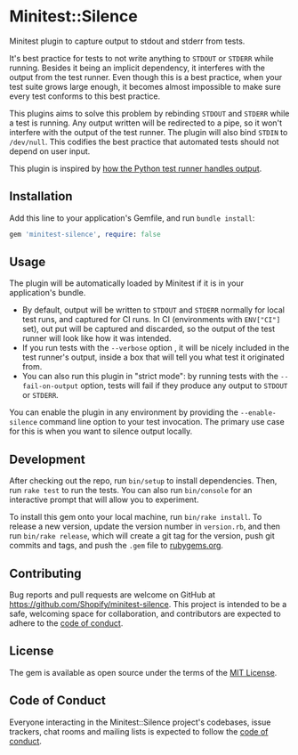 # Minitest::Silence

Minitest plugin to capture output to stdout and stderr from tests.

It's best practice for tests to not write anything to `STDOUT` or `STDERR` while running. Besides it being an implicit dependency, it interferes with the output from the test runner. Even though this is a best practice, when your test suite grows large enough, it becomes almost impossible to make sure every test conforms to this best practice.

This plugins aims to solve this problem by rebinding `STDOUT` and `STDERR` while a test is running. Any output written will be redirected to a pipe, so it won't interfere with the output of the test runner. The plugin will also bind `STDIN` to `/dev/null`. This codifies the best practice that automated tests should not depend on user input.

This plugin is inspired by [how the Python test runner handles output](https://docs.pytest.org/en/stable/capture.html).

## Installation

Add this line to your application's Gemfile, and run `bundle install`:

```ruby
gem 'minitest-silence', require: false
```

## Usage

The plugin will be automatically loaded by Minitest if it is in your application's bundle.

- By default, output will be written to `STDOUT` and `STDERR` normally for local test runs, and captured for CI runs. In CI (environments with `ENV["CI"]` set), out put will be captured and discarded, so the output of the test runner will look like how it was intended.
-  If you run tests with the `--verbose` option , it will be nicely included in the test runner's output, inside a box that will tell you what test it originated from.
- You can also run this plugin in "strict mode": by running tests with the `--fail-on-output` option, tests will fail if they produce any output to `STDOUT` or `STDERR`.

You can enable the plugin in any environment by providing the `--enable-silence` command line option to your test invocation. The primary use case for this is when you want to silence output locally.

## Development

After checking out the repo, run `bin/setup` to install dependencies. Then, run `rake test` to run the tests. You can also run `bin/console` for an interactive prompt that will allow you to experiment.

To install this gem onto your local machine, run `bin/rake install`. To release a new version, update the version number in `version.rb`, and then run `bin/rake release`, which will create a git tag for the version, push git commits and tags, and push the `.gem` file to [rubygems.org](https://rubygems.org).

## Contributing

Bug reports and pull requests are welcome on GitHub at https://github.com/Shopify/minitest-silence. This project is intended to be a safe, welcoming space for collaboration, and contributors are expected to adhere to the [code of conduct](https://github.com/Shopify/minitest-silence/blob/master/CODE_OF_CONDUCT.md).

## License

The gem is available as open source under the terms of the [MIT License](https://opensource.org/licenses/MIT).

## Code of Conduct

Everyone interacting in the Minitest::Silence project's codebases, issue trackers, chat rooms and mailing lists is expected to follow the [code of conduct](https://github.com/Shopify/minitest-silence/blob/master/CODE_OF_CONDUCT.md).
